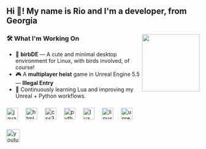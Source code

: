 <h2 align="left">Hi 👋! My name is Rio and I'm a developer, from Georgia</h2>

###

<img align="right" height="150" src="https://external-content.duckduckgo.com/iu/?u=https%3A%2F%2Fi.pinimg.com%2Foriginals%2Fcc%2F59%2F59%2Fcc5959f946311d1b8c23de5948ee3885.gif&f=1&nofb=1&ipt=db61e427a9a91f29efa2f92d4938a2b533a50ba39aa7003a104d2ab8d7c16227"  />

###

<h3>🛠️ What I'm Working On</h3>
<ul>
  <li>👾 <b>birbDE</b> — A cute and minimal desktop environment for Linux, with birds involved, of course!</li>
  <li>🎮 A <b>multiplayer heist</b> game in Unreal Engine 5.5 — <b>Illegal Entry</b></li>
  <li>🧰 Continuously learning Lua and improving my Unreal + Python workflows.</li>
</ul>

###

<div align="left">
  <img src="https://cdn.jsdelivr.net/gh/devicons/devicon/icons/javascript/javascript-original.svg" height="30" alt="javascript logo"  />
  <img width="12" />
  <img src="https://cdn.jsdelivr.net/gh/devicons/devicon/icons/html5/html5-original.svg" height="30" alt="html5 logo"  />
  <img width="12" />
  <img src="https://cdn.jsdelivr.net/gh/devicons/devicon/icons/css3/css3-original.svg" height="30" alt="css3 logo"  />
  <img width="12" />
  <img src="https://cdn.jsdelivr.net/gh/devicons/devicon/icons/python/python-original.svg" height="30" alt="python logo"  />
  <img width="12" />
  <img src="https://cdn.jsdelivr.net/gh/devicons/devicon/icons/lua/lua-original.svg" height="30" alt="lua logo"  />
  <img width="12" />
  <img src="https://cdn.jsdelivr.net/gh/devicons/devicon/icons/linux/linux-original.svg" height="30" alt="linux logo"  />
  <img width="12" />
  <img src="https://cdn.jsdelivr.net/gh/devicons/devicon/icons/unrealengine/unrealengine-original.svg" height="30" alt="unrealengine logo"  />
</div>

###

<div align="left">
  <a href="https://www.youtube.com/@Tevzadzee" target="_blank">
    <img src="https://img.shields.io/static/v1?message=Youtube&logo=youtube&label=&color=FF0000&logoColor=white&labelColor=&style=for-the-badge" height="35" alt="youtube logo"  />
  </a>
</div>

